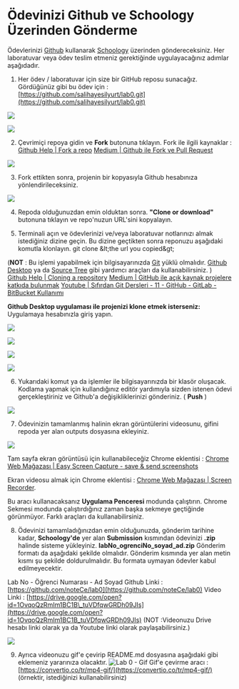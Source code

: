 # Ödevinizi Github ve Schoology Üzerinden Gönderme

Ödevlerinizi [Github](https://github.com/) kullanarak  [Schoology](https://www.schoology.com/) üzerinden göndereceksiniz.
Her laboratuvar veya ödev teslim etmeniz gerektiğinde uygulayacağınız adımlar aşağıdadır.

1. Her ödev / laboratuvar için size bir GitHub reposu sunacağız. 
Gördüğünüz gibi bu ödev için : 
[https://github.com/salihayesilyurt/lab0.git](https://github.com/salihayesilyurt/lab0.git)

![](guideline_SS/schoology1.png)
 
![](guideline_SS/fork0.png)
 
2. Çevrimiçi repoya gidin ve **Fork** butonuna tıklayın.
Fork ile ilgili kaynaklar :
[Github Help | Fork a repo](https://help.github.com/en/github/getting-started-with-github/fork-a-repo)
[Medium | Github ile Fork ve Pull Request](https://medium.com/@noteCe/github-ile-fork-ve-pull-request-be6077342834)

![](guideline_SS/fork0.png)

3. Fork ettikten sonra, projenin bir kopyasıyla Github hesabınıza yönlendirileceksiniz.

![](guideline_SS/fork1.png)

4. Repoda olduğunuzdan emin olduktan sonra. **&quot;Clone or download&quot;** butonuna tıklayın ve repo&#39;nuzun URL&#39;sini kopyalayın.

5. Terminali açın ve ödevlerinizi ve/veya laboratuvar notlarınızı almak istediğiniz dizine geçin. Bu dizine geçtikten sonra reponuzu aşağıdaki komutla klonlayın.
git clone \&lt;the url you copied\&gt;

(**NOT** : Bu işlemi yapabilmek için bilgisayarınızda [Git](https://git-scm.com/downloads) yüklü olmalıdır. [Github Desktop](https://desktop.github.com/) ya da [Source Tree](https://www.sourcetreeapp.com/) gibi yardımcı araçları da kullanabilirsiniz. )
[Github Help | Cloning a repository](https://help.github.com/en/github/creating-cloning-and-archiving-repositories/cloning-a-repository)
[Medium | GitHub ile açık kaynak projelere katkıda bulunmak](https://medium.com/@cengizhanc/github-ile-a%C3%A7%C4%B1k-kaynak-projelere-katk%C4%B1da-bulunmak-8a0d79090546)
[Youtube | Sıfırdan Git Dersleri - 11 - GitHub - GitLab - BitBucket Kullanımı](https://www.youtube.com/watch?v=owimnkQ5Ebk)

**Github Desktop uygulaması ile projenizi klone etmek isterseniz:**
Uygulamaya hesabınızla giriş yapın. 

![](guideline_SS/clone.png)

![](guideline_SS/clone2.png)

![](guideline_SS/clone3.png)

![](guideline_SS/clone4.png)

6. Yukarıdaki komut ya da işlemler ile bilgisayarınızda bir klasör oluşacak. Kodlama yapmak için kullandığınız editör yardımıyla sizden istenen ödevi gerçekleştiriniz ve Github&#39;a değişikliklerinizi gönderiniz. ( **Push** )

 ![](guideline_SS/push1.png)

7. Ödevinizin tamamlanmış halinin ekran görüntülerini videosunu, gifini repoda yer alan outputs dosyasına ekleyiniz.

 ![](guideline_SS/video1.png)


Tam sayfa ekran görüntüsü için kullanabileceğiz Chrome eklentisi :  [Chrome Web Mağazası | Easy Screen Capture - save &amp; send screenshots](https://chrome.google.com/webstore/detail/easy-screen-capture-save/ejkbkgbliokmbblkklofdehalgbplkfg)

Ekran videosu almak için Chrome eklentisi : [Chrome Web Mağazası | Screen Recorder](https://chrome.google.com/webstore/detail/screen-recorder/hniebljpgcogalllopnjokppmgbhaden).

Bu aracı kullanacaksanız **Uygulama Penceresi** modunda çalıştırın. Chrome Sekmesi modunda çalıştırdığınız zaman başka sekmeye geçtiğinde görünmüyor.
Farklı araçları da kullanabilirsiniz.

8. Ödevinizi tamamladığınızdan emin olduğunuzda, gönderim tarihine kadar, **Schoology&#39;de** yer alan **Submission** kısmından ödevinizi **.zip** halinde sisteme yükleyiniz.
**labNo\_ogrenciNo\_soyad\_ad.zip**
Gönderim formatı da aşağıdaki şekilde olmalıdır. Gönderim kısmında yer alan metin kısmı şu şekilde doldurulmalıdır. Bu formata uymayan ödevler kabul edilmeyecektir.

Lab No  - Öğrenci Numarası - Ad Soyad
Github Linki :   [https://github.com/noteCe/lab0](https://github.com/noteCe/lab0)
Video Linki : [https://drive.google.com/open?id=1OvqoQzRmIm1BC1B\_tuVDfqwGRDh09JIs](https://drive.google.com/open?id=1OvqoQzRmIm1BC1B_tuVDfqwGRDh09JIs)
(NOT :Videonuzu Drive hesabı linki olarak ya da Youtube linki olarak paylaşabilirsiniz.)

![](guideline_SS/schoology2.png)

9. Ayrıca videonuzu gif&#39;e çevirip README.md dosyasına aşağıdaki gibi eklemeniz yararınıza olacaktır.
![Lab 0 - Gif](outputs/lab0.gif)
Gif&#39;e çevirme aracı : [https://convertio.co/tr/mp4-gif/](https://convertio.co/tr/mp4-gif/)  (örnektir, istediğinizi kullanabilirsiniz)
